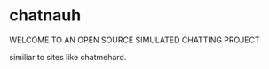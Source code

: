 # chatnauh
WELCOME TO AN OPEN SOURCE SIMULATED CHATTING PROJECT

similiar to sites like chatmehard.
